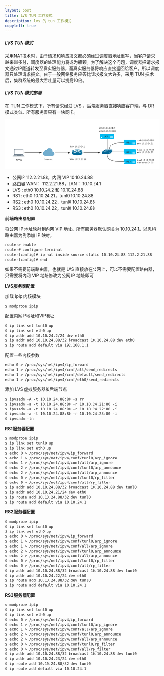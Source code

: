 ```yaml
---
layout: post
title: LVS TUN 工作模式
description: lvs 的 tun 工作模式
copyleft: true
---
```


##### LVS TUN 模式

采用NAT技术时，由于请求和响应报文都必须经过调度器地址重写，当客户请求越来越多时，调度器的处理能力将成为瓶颈。为了解决这个问题，调度器把请求报文通过IP隧道转发至真实服务器，而真实服务器将响应直接返回给客户，所以调度器只处理请求报文。由于一般网络服务应答比请求报文大许多，采用 TUN 技术后，集群系统的最大吞吐量可以提高10倍。

##### LVS TUN 模式部署

在 TUN 工作模式下，所有请求经过 LVS ，后端服务器直接响应客户端，与 DR 模式类似。所有服务器只有一块网卡。

![image](/assets/img/lvs-tun.png)

- 公网IP 112.2.21.88，内网 VIP 10.10.24.88
- 路由器 WAN： 112.2.21.88，LAN： 10.10.24.1
- LVS : eth0 10.10.24.2 和 10.10.24.88
- RS1 : eth0 10.10.24.21，tunl0 10.10.24.88
- RS2 : eth0 10.10.24.22，tunl0 10.10.24.88
- RS3 : eth0 10.10.24.22，tunl0 10.10.24.88

**前端路由器配置**
   
将公网 IP 地址映射到内网 VIP 地址。所有服务器默认网关为 10.10.24.1。以思科路由器为例添加 IP 映射。
   
    router> enable
    router# configure terminal
    router(config)# ip nat inside source static 10.10.24.88 112.2.21.88
    router(config)# end
   
如果不需要前端路由器，也就是 LVS 直接放在公网上，可以不需要配置路由器，只需要将内网 VIP 地址修改为公网 IP 地址即可

**LVS服务器配置**

加载 ipip 内核模块

    $ modprobe ipip

配置内网IP地址和VIP地址

    $ ip link set tunl0 up
    $ ip link set eth0 up
    $ ip addr add 10.10.24.2/24 dev eth0
    $ ip addr add 10.10.24.88/32 broadcast 10.10.24.88 dev eth0
    $ ip route add default via 192.168.1.1

配置一些内核参数

    echo 0 > /proc/sys/net/ipv4/ip_forward
    echo 1 > /proc/sys/net/ipv4/conf/all/send_redirects
    echo 1 > /proc/sys/net/ipv4/conf/default/send_redirects
    echo 1 > /proc/sys/net/ipv4/conf/eth0/send_redirects

添加 LVS 虚拟服务器和后端节点

    $ ipvsadm -A -t 10.10.24.88:80 -s rr
    $ ipvsadm -a -t 10.10.24.88:80 -r 10.10.24.21:80 -i
    $ ipvsadm -a -t 10.10.24.88:80 -r 10.10.24.22:80 -i
    $ ipvsadm -a -t 10.10.24.88:80 -r 10.10.24.23:80 -i
    $ ipvsadm -ln

**RS1服务器配置**

    $ modprobe ipip
    $ ip link set tunl0 up
    $ ip link set eth0 up
    $ echo 0 > /proc/sys/net/ipv4/ip_forward
    $ echo 1 > /proc/sys/net/ipv4/conf/tunl0/arp_ignore
    $ echo 1 > /proc/sys/net/ipv4/conf/all/arp_ignore
    $ echo 2 > /proc/sys/net/ipv4/conf/tunl0/arp_announce
    $ echo 2 > /proc/sys/net/ipv4/conf/all/arp_announce
    $ echo 0 > /proc/sys/net/ipv4/conf/tunl0/rp_filter
    $ echo 0 > /proc/sys/net/ipv4/conf/all/rp_filter
    $ ip addr add 10.10.24.88/32 broadcast 10.10.24.88 dev tunl0
    $ ip addr add 10.10.24.21/24 dev eth0
    $ ip route add 10.10.24.88/32 dev tunl0
    $ ip route add default via 10.10.24.1

**RS2服务器配置**

    $ modprobe ipip
    $ ip link set tunl0 up
    $ ip link set eth0 up
    $ echo 0 > /proc/sys/net/ipv4/ip_forward
    $ echo 1 > /proc/sys/net/ipv4/conf/tunl0/arp_ignore
    $ echo 1 > /proc/sys/net/ipv4/conf/all/arp_ignore
    $ echo 2 > /proc/sys/net/ipv4/conf/tunl0/arp_announce
    $ echo 2 > /proc/sys/net/ipv4/conf/all/arp_announce
    $ echo 0 > /proc/sys/net/ipv4/conf/tunl0/rp_filter
    $ echo 0 > /proc/sys/net/ipv4/conf/all/rp_filter
    $ ip addr add 10.10.24.88/32 broadcast 10.10.24.88 dev tunl0
    $ ip addr add 10.10.24.22/24 dev eth0
    $ ip route add 10.10.24.88/32 dev tunl0
    $ ip route add default via 10.10.24.1

**RS3服务器配置**

    $ modprobe ipip
    $ ip link set tunl0 up
    $ ip link set eth0 up
    $ echo 0 > /proc/sys/net/ipv4/ip_forward
    $ echo 1 > /proc/sys/net/ipv4/conf/tunl0/arp_ignore
    $ echo 1 > /proc/sys/net/ipv4/conf/all/arp_ignore
    $ echo 2 > /proc/sys/net/ipv4/conf/tunl0/arp_announce
    $ echo 2 > /proc/sys/net/ipv4/conf/all/arp_announce
    $ echo 0 > /proc/sys/net/ipv4/conf/tunl0/rp_filter
    $ echo 0 > /proc/sys/net/ipv4/conf/all/rp_filter
    $ ip addr add 10.10.24.88/32 broadcast 10.10.24.88 dev tunl0
    $ ip addr add 10.10.24.23/24 dev eth0
    $ ip route add 10.10.24.88/32 dev tunl0
    $ ip route add default via 10.10.24.1

